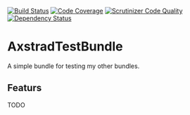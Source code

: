 [![Build Status](https://travis-ci.org/dankempster/axstrad-test-bundle.svg?branch=master)](https://travis-ci.org/dankempster/axstrad-test-bundle)
[![Code Coverage](https://scrutinizer-ci.com/g/dankempster/axstrad-test-bundle/badges/coverage.png?b=master)](https://scrutinizer-ci.com/g/dankempster/axstrad-test-bundle/?branch=master)
[![Scrutinizer Code Quality](https://scrutinizer-ci.com/g/dankempster/axstrad-test-bundle/badges/quality-score.png?b=master)](https://scrutinizer-ci.com/g/dankempster/axstrad-test-bundle/?branch=master)
[![Dependency Status](https://www.versioneye.com/user/projects/54807ca16c476726800005fe/badge.svg?style=flat)](https://www.versioneye.com/user/projects/54807ca16c476726800005fe)

# AxstradTestBundle

A simple bundle for testing my other bundles.

## Featurs

TODO
